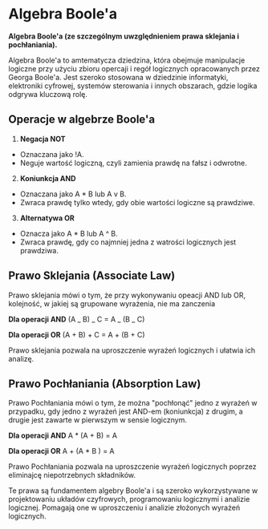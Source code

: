 # **Algebra Boole'a**

**Algebra Boole'a (ze szczególnym uwzględnieniem prawa sklejania i pochłaniania).**

Algebra Boole'a to amtematycza dziedzina, która obejmuje manipulacje logiczne przy użyciu zbioru opercaji i regół logicznych opracowanych przez Georga Boole'a. Jest szeroko stosowana w dziedzinie informatyki, elektroniki cyfrowej, systemów sterowania i innych obszarach, gdzie logika odgrywa kluczową rolę.

## **Operacje w algebrze Boole'a**

1. **Negacja NOT**

-   Oznaczana jako !A.
-   Neguje wartość logiczną, czyli zamienia prawdę na fałsz i odwrotne.

2. **Koniunkcja AND**

-   Oznaczana jako A \* B lub A v B.
-   Zwraca prawdę tylko wtedy, gdy obie wartości logiczne są prawdziwe.

3. **Alternatywa OR**

-   Oznacza jako A \* B lub A ^ B.
-   Zwraca prawdę, gdy co najmniej jedna z watrości logicznych jest prawdziwa.

## **Prawo Sklejania (Associate Law)**

Prawo sklejania mówi o tym, że przy wykonywaniu opeacji AND lub OR, kolejność, w jakiej są grupowane wyrażenia, nie ma zanczenia

**Dla operacji AND**
(A _ B) _ C = A _ (B _ C)

**Dla operacji OR**
(A + B) + C = A + (B + C)

Prawo sklejania pozwala na uproszczenie wyrażeń logicznych i ułatwia ich analizę.

## **Prawo Pochłaniania (Absorption Law)**

Prawo Pochłaniania mówi o tym, że można "pochłonąć" jedno z wyrażeń w przypadku, gdy jedno z wyrażeń jest AND-em (koniunkcja) z drugim, a drugie jest zawarte w pierwszym w sensie logicznym.

**Dla operacji AND**
A \* (A + B) = A

**Dla operacji OR**
A + (A \* B ) = A

Prawo Pochłaniania pozwala na uproszczenie wyrażeń logicznych poprzez eliminajcę niepotrzebnych składników.

Te prawa są fundamentem algebry Boole'a i są szeroko wykorzystywane w projektowaniu układów czyfrowych, programowaniu logicznymi i analizie logicznej. Pomagają one w uproszczeniu i analizie złożonych wyrażeń logicznych.
